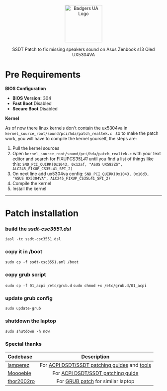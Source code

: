 <p align="center">
  <a href="https://github.com/badgers-ua/" target="blank"><img src="https://avatars.githubusercontent.com/u/106803527?s=200&v=4" width="120" alt="Badgers UA Logo" /></a>
</p>

<p align="center">SSDT Patch to fix missing speakers sound on Asus Zenbook s13 Oled UX5304VA</br>

# Pre Requirements

**BIOS Configuration**

- **BIOS Version:** 304
- **Fast Boot** Disabled
- **Secure Boot** Disabled

**Kernel**

As of now there linux kernels don't contain the ux5304va in `kernel_source_root/sound/pci/hda/patch_realtek.c ` so to make the patch work, you will have to compile the kernel yourself, the steps are:

1. Pull the kernel sources
2. Open `kernel_source_root/sound/pci/hda/patch_realtek.c` with your text editor and search for FIXUP*CS35L41* until you find a list of things like this: `SND_PCI_QUIRK(0x1043, 0x12af, "ASUS UX582ZS", ALC245_FIXUP_CS35L41_SPI_2)`
3. On next line add ux5304va config: `SND_PCI_QUIRK(0x1043, 0x16d3, "ASUS UX5304VA", ALC245_FIXUP_CS35L41_SPI_2)`
4. Compile the kernel
5. Install the kernel

---

# Patch installation

### build the _ssdt-csc3551.dsl_

`iasl -tc ssdt-csc3551.dsl`

### copy it in /boot

`sudo cp -f ssdt-csc3551.aml /boot`

### copy grub script

`sudo cp -f 01_acpi /etc/grub.d`
`sudo chmod +x /etc/grub.d/01_acpi`

### update grub config

`sudo update-grub`

### shutdown the laptop

`sudo shutdown -h now`

### Special thanks

| Codebase                                     |                                                                                      Description                                                                                       |
| :------------------------------------------- | :------------------------------------------------------------------------------------------------------------------------------------------------------------------------------------: |
| [lamperez](https://gist.github.com/lamperez) | For [ACPI DSDT/SSDT patching guides](https://gist.github.com/lamperez/862763881c0e1c812392b5574727f6ff) and [tools](https://gist.github.com/lamperez/d5b385bc0c0c04928211e297a69f32d7) |
| [Moooebie](https://gist.github.com/Moooebie) |                For [ACPI DSDT/SSDT patching guide](https://gist.github.com/lamperez/862763881c0e1c812392b5574727f6ff?permalink_comment_id=4582983#gistcomment-4582983)                 |
| [thor2002ro](https://github.com/thor2002ro)  |                                        For [GRUB patch](https://github.com/thor2002ro/asus_zenbook_ux3402za/tree/main/Sound) for similar laptop                                        |
